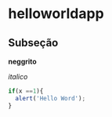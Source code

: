 # helloworldapp

## Subseção

**neggrito**

_italico_

```javascript
if(x ==1){
  alert('Hello Word');
}
```
